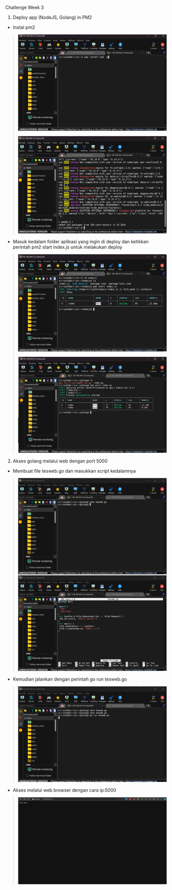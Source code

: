 Challenge Week 3

1.  Deploy app (NodeJS, Golang) in PM2

- Instal pm2

> <img src="./media/image1.jpeg"
> style="width:5.20833in;height:3.12061in" />
>
> <img src="./media/image2.jpeg"
> style="width:5.21528in;height:3.16291in" />

- Masuk kedalam folder aplikasi yang ingin di deploy dan ketikkan
  perintah pm2 start index.js untuk melakukan deploy

> <img src="./media/image3.jpeg"
> style="width:5.20833in;height:3.14947in" />
>
> <img src="./media/image4.jpeg"
> style="width:5.21528in;height:3.12131in" />

2.  Akses golang melalui web dengan port 5000

- Membuat file tesweb.go dan masukkan script kedalamnya

> <img src="./media/image5.png" style="width:5.1517in;height:3.12664in" />
>
> <img src="./media/image6.png" style="width:5.14368in;height:3.0967in" />

- Kemudian jalankan dengan perintah go run tesweb.go

> <img src="./media/image7.png"
> style="width:5.15364in;height:3.11183in" />

- Akses melalui web browser dengan cara ip:5000

> <img src="./media/image8.png"
> style="width:5.18252in;height:2.81863in" />
